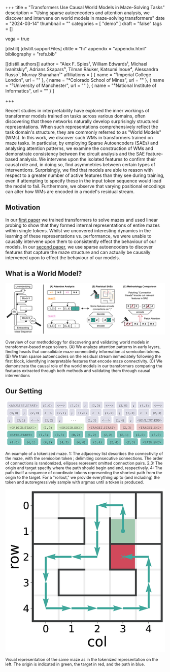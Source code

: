 +++
title = "Transformers Use Causal World Models in Maze-Solving Tasks"
description = "Using sparse autoencoders and attention analysis, we discover and intervene on world models in maze-solving transformers"
date = "2024-03-14"
thumbnail = ""
categories = [
  "demo"
]
draft = "false"
tags = []

vega = true

[distill]
  [distill.supportFiles]
  dtitle = "hi"
  appendix = "appendix.html"
  bibliography = "refs.bib"

[[distill.authors]]
author = "Alex F. Spies¹, William Edwards¹, Michael Ivanitskiy², Adrians Skapars³, Tilman Räuker, Katsumi Inoue⁴, Alessandra Russo¹, Murray Shanahan¹"
affiliations = [
  { name = "¹Imperial College London", url = "" },
  { name = "²Colorado School of Mines", url = "" },
  { name = "³University of Manchester", url = "" },
  { name = "⁴National Institute of Informatics", url = "" }
]

+++

<d-abstract class="abstract">
  <p>Recent studies in interpretability have explored the inner workings of transformer models trained on tasks across various domains, often discovering that these networks naturally develop surprisingly structured representations. When such representations comprehensively reflect the task domain's structure, they are commonly referred to as "World Models" (WMs). In this work, we discover such WMs in transformers trained on maze tasks. In particular, by employing Sparse Autoencoders (SAEs) and analysing attention patterns, we examine the construction of WMs and demonstrate consistency between the circuit analysis and the SAE feature-based analysis. We intervene upon the isolated features to confirm their causal role and, in doing so, find asymmetries between certain types of interventions. Surprisingly, we find that models are able to reason with respect to a greater number of active features than they see during training, even if attempting to specify these in the input token sequence would lead the model to fail. Furthermore, we observe that varying positional encodings can alter how WMs are encoded in a model's residual stream.</p>
</d-abstract>


## Motivation
In our [first paper](https://arxiv.org/abs/2312.02566) we trained transformers to solve mazes and used linear probing to show that they formed internal representations of entire mazes within single tokens. Whilst we uncovered interesting dynamics in the learning of these representations vs. performance, we were unable to causally intervene upon them to consistently effect the behaviour of our models. In our [second paper](https://arxiv.org/abs/2412.11867), we use sparse autoencoders to discover features that capture the maze structure and can actually be causally intervened upon to effect the behaviour of our models.

## What is a World Model?

<d-figure style="grid-column: page;">
  <div class="zoomable-figure">
    <img src="methodology.png" class="methodology-diagram">
    <p style="font-size: 0.9em;">Overview of our methodology for discovering and validating world models in transformer-based maze solvers. (A) We analyze attention patterns in early layers, finding heads that consolidate maze connectivity information at semicolon tokens. (B) We train sparse autoencoders on the residual stream immediately following the first block, identifying interpretable features that encode maze connectivity. (C) We demonstrate the causal role of the world models in our transformers comparing the features extracted through both methods and validating them through causal interventions</p>
  </div>
</d-figure>


## Our Setting

<d-figure style="grid-column: page;">
  <div class="maze-grid">
    <div class="zoomable-figure">
      <img src="CleanShot 2025-01-08 at 11.55.59.png" alt="Tokenized maze representation" class="maze-image">
      <p style="font-size: 0.9em;">An example of a tokenized maze. 1: The adjacency list describes the connectivity of the maze, with the semicolon token ; delimiting consecutive connections. The order of connections is randomized, ellipses represent omitted connection pairs. 2,3: The origin and target specify where the path should begin and end, respectively. 4: The path itself a sequence of coordinate tokens representing the shortest path from the origin to the target. For a "rollout," we provide everything up to (and including) the <PATH START> token and autoregressively sample with argmax until a <PATH END> token is produced.</p>
    </div>
    <div class="zoomable-figure">
      <img src="maze_example.png" alt="Visual maze representation" class="maze-image">
      <p style="font-size: 0.9em;">Visual representation of the same maze as in the tokenized representation on the left. The origin is indicated in green, the target in red, and the path in blue.</p>
    </div>
  </div>
</d-figure>